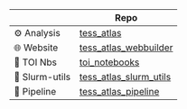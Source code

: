 
|                  | Repo     | 
|------------------|-----------|
| ⚙️  Analysis      | [tess_atlas](https://github.com/tess-atlas/tess-atlas)     | 
| 🌐 Website       | [tess_atlas_webbuilder](https://github.com/tess-atlas/tess_atlas_webbuilder)  | 
| 📒 TOI Nbs       | [toi_notebooks](https://github.com/tess-atlas/toi_notebooks)  | 
| 🚂 Slurm-utils   | [tess_atlas_slurm_utils](https://github.com/tess-atlas/tess_atlas_slurm_utils) | 
| 🔄 Pipeline      | [tess_atlas_pipeline](https://github.com/tess-atlas/tess_atlas_pipeline) | 
